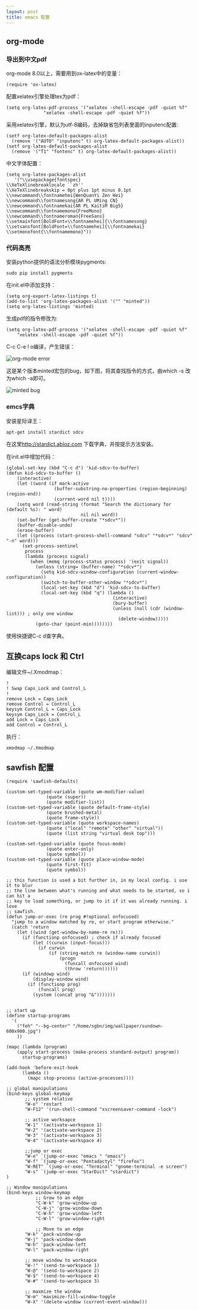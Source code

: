 ```yaml
---
layout: post
title: emacs 配置
---
```

## org-mode

### 导出到中文pdf
org-mode 8.0以上，需要用到ox-latex中的变量：

	(require 'ox-latex)

配置xelatex引擎处理tex为pdf：

	(setq org-latex-pdf-process '("xelatex -shell-escape -pdf -quiet %f"
			      "xelatex -shell-escape -pdf -quiet %f"))

采用xelatex引擎，默认为utf-8编码，去掉缺省包列表里面的inputenc配置:

	(setf org-latex-default-packages-alist
      (remove '("AUTO" "inputenc" t) org-latex-default-packages-alist))
	(setf org-latex-default-packages-alist
      (remove '("T1" "fontenc" t) org-latex-default-packages-alist))

中文字体配置：

	(setq org-latex-packages-alist
       '("\\usepackage{fontspec}
	\\XeTeXlinebreaklocale ``zh''
	\\XeTeXlinebreakskip = 0pt plus 1pt minus 0.1pt
	\\newcommand\\fontnamehei{WenQuanYi Zen Hei}
	\\newcommand\\fontnamesong{AR PL UMing CN}
	\\newcommand\\fontnamekai{AR PL KaitiM Big5}
	\\newcommand\\fontnamemono{FreeMono}
	\\newcommand\\fontnameroman{FreeSans}
	\\setmainfont[BoldFont=\\fontnamehei]{\\fontnamesong}
	\\setsansfont[BoldFont=\\fontnamehei]{\\fontnamekai}
	\\setmonofont{\\fontnamemono}"))

### 代码高亮
安装python提供的语法分析模块pygments:

	sudo pip install pygments

在init.el中添加支持：

	(setq org-export-latex-listings t)
	(add-to-list 'org-latex-packages-alist '("" "minted"))
	(setq org-latex-listings 'minted)

生成pdf的指令修改为:

	(setq org-latex-pdf-process '("xelatex -shell-escape -pdf -quiet %f"
		"xelatex -shell-escape -pdf -quiet %f"))

C-c C-e l o编译，产生错误：

![org-mode error](/images/orgerror.png)

这是某个版本minted宏包的bug，如下图，将其查找指令的方式，由which -s 改
为which -a即可。

![minted bug](/images/minted-bug.png)

### emcs字典

安装星际译王：

    apt-get install stardict sdcv

在这里<http://stardict.abloz.com> 下载字典，并按提示方法安装。

在init.el中增加代码：

    (global-set-key (kbd "C-c d") 'kid-sdcv-to-buffer)
    (defun kid-sdcv-to-buffer ()
		(interactive)
		(let ((word (if mark-active
                      (buffer-substring-no-properties (region-beginning) (region-end))
                      (current-word nil t))))
        (setq word (read-string (format "Search the dictionary for (default %s): " word)
                                nil nil word))
        (set-buffer (get-buffer-create "*sdcv*"))
        (buffer-disable-undo)
        (erase-buffer)
        (let ((process (start-process-shell-command "sdcv" "*sdcv*" "sdcv" "-n" word)))
          (set-process-sentinel
           process
           (lambda (process signal)
             (when (memq (process-status process) '(exit signal))
               (unless (string= (buffer-name) "*sdcv*")
                 (setq kid-sdcv-window-configuration (current-window-configuration))
                 (switch-to-buffer-other-window "*sdcv*")
                 (local-set-key (kbd "d") 'kid-sdcv-to-buffer)
                 (local-set-key (kbd "q") (lambda ()
                                            (interactive)
                                            (bury-buffer)
                                            (unless (null (cdr (window-list))) ; only one window
                                              (delete-window)))))
               (goto-char (point-min))))))))

使用快捷键C-c d查字典。

## 互换caps lock 和 Ctrl

编辑文件~/.Xmodmap：

	!
	! Swap Caps_Lock and Control_L
	!
	remove Lock = Caps_Lock
	remove Control = Control_L
	keysym Control_L = Caps_Lock
	keysym Caps_Lock = Control_L
	add Lock = Caps_Lock
	add Control = Control_L

执行：

	xmodmap ~/.Xmodmap


## sawfish 配置
    (require 'sawfish-defaults)
    
    (custom-set-typed-variable (quote wm-modifier-value) 
    			   (quote (super)) 
    			   (quote modifier-list))
    (custom-set-typed-variable (quote default-frame-style)
    			   (quote brushed-metal)
    			   (quote frame-style))
    (custom-set-typed-variable (quote workspace-names)
    			   (quote ("local" "remote" "other" "virtual"))
    			   (quote (list string "virtual desk top")))
    
    (custom-set-typed-variable (quote focus-mode)
    			   (quote enter-only)
    			   (quote symbol))
    (custom-set-typed-variable (quote place-window-mode)
    			   (quote first-fit)
    			   (quote symbol))
    
    ;; this function is used a bit further in, in my local config. i use it to blur
    ;; the line between what's running and what needs to be started, so i can hit a
    ;; key to load something, or jump to it if it was already running. i love
    ;; sawfish.
    (defun jump-or-exec (re prog #!optional onfocused)
      "jump to a window matched by re, or start program otherwise."
      (catch 'return
        (let ((wind (get-window-by-name-re re)))
          (if (functionp onfocused) ; check if already focused
              (let ((curwin (input-focus)))
                (if curwin
                    (if (string-match re (window-name curwin))
                        (progn
                          (funcall onfocused wind)
                          (throw 'return))))))
          (if (windowp wind)
              (display-window wind)
            (if (functionp prog)
                (funcall prog)
              (system (concat prog "&")))))))
    
    
    ;; start up
    (define startup-programs
      '(
        ("feh" "--bg-center" "/home/sgbn/img/wallpaper/sundown-600x900.jpg")
        ))
    
    (mapc (lambda (program)
    	(apply start-process (make-process standard-output) program))
          startup-programs)
    
    (add-hook 'before-exit-hook 
    	  (lambda () 
    	    (mapc stop-process (active-processes))))
    
    ;; global manipulations
    (bind-keys global-keymap
    	   ;; system relative
    	   "W-o" 'restart
    	   "W-F12" '(run-shell-command "xscreensaver-command -lock")
    
    	   ;; active worksapce
    	   "W-1" '(activate-workspace 1)
    	   "W-2" '(activate-workspace 2)
    	   "W-3" '(activate-workspace 3)
    	   "W-4" '(activate-workspace 4)
    
    	   ;;jump or exec
    	   "W-e" `(jump-or-exec "emacs " "emacs")
    	   "W-f" `(jump-or-exec "Pentadactyl" "firefox")
    	   "W-RET" `(jump-or-exec "Terminal" "gnome-terminal -e screen")
    	   "W-s" `(jump-or-exec "StarDict" "stardict")
    )
    
    ;; Window manipulations
    (bind-keys window-keymap
               ;; Grow to an edge
               "C-W-k" 'grow-window-up
               "C-W-j" 'grow-window-down
               "C-W-h" 'grow-window-left
               "C-W-l" 'grow-window-right
    
               ;; Move to an edge
    	   "W-k" 'pack-window-up
    	   "W-j" 'pack-window-down
    	   "W-h" 'pack-window-left
    	   "W-l" 'pack-window-right
    
    	   ;; move window to worksapce
    	   "W-!" '(send-to-workspace 1)
    	   "W-@" '(send-to-workspace 2)
    	   "W-$" '(send-to-workspace 4)
    	   "W-#" '(send-to-workspace 3)
    
    	   ;; maxmize the window
    	   "W-m" 'maximize-fill-window-toggle
    	   "W-X" '(delete-window (current-event-window)))
    
